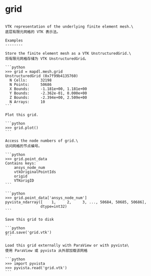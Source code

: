 # grid

````{property} property MeshGrpc.grid

VTK representation of the underlying finite element mesh.\
底层有限元网格的 VTK 表示法。

Examples
--------

Store the finite element mesh as a VTK UnstructuredGrid.\
将有限元网格存储为 VTK UnstructuredGrid。

```python
>>> grid = mapdl.mesh.grid
UnstructuredGrid (0x7f99b4135760)
  N Cells:      32198
  N Points:     50686
  X Bounds:     -1.181e+00, 1.181e+00
  Y Bounds:     -2.362e-01, 0.000e+00
  Z Bounds:     -2.394e+00, 2.509e+00
  N Arrays:     10
```

Plot this grid.

```python
>>> grid.plot() 
```

Access the node numbers of grid.\
访问网格的节点编号。

```python
>>> grid.point_data
Contains keys:
    ansys_node_num
    vtkOriginalPointIds
    origid
    VTKorigID
```

```python
>>> grid.point_data['ansys_node_num']
pyvista_ndarray([    1,     2,     3, ..., 50684, 50685, 50686],
                dtype=int32)
```

Save this grid to disk

```python
grid.save('grid.vtk')
```

Load this grid externally with ParaView or with pyvista\
使用 ParaView 或 pyvista 从外部加载该网格

```python
>>> import pyvista
>>> pyvista.read('grid.vtk')
```


````